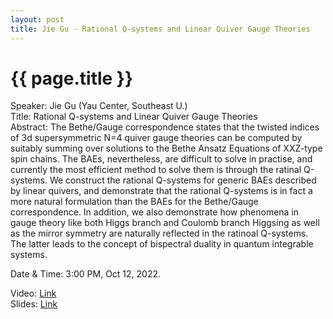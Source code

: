 ```yaml
---
layout: post
title: Jie Gu - Rational Q-systems and Linear Quiver Gauge Theories
---
```


{{ page.title }}
================

Speaker: Jie Gu (Yau Center, Southeast U.)  
Title: Rational Q-systems and Linear Quiver Gauge Theories  
Abstract:  The Bethe/Gauge correspondence states that the twisted indices of 3d supersymmetric N=4 quiver gauge theories can be computed by suitably summing over solutions to the Bethe Ansatz Equations of XXZ-type spin chains.  The BAEs, nevertheless, are difficult to solve in practise, and currently the most efficient method to solve them is through the ratinal Q-systems.  We construct the rational Q-systems for generic BAEs described by linear quivers, and demonstrate that the rational Q-systems is in fact a more natural formulation than the BAEs for the Bethe/Gauge correspondence.  In addition, we also demonstrate how phenomena in gauge theory like both Higgs branch and Coulomb branch Higgsing as well as the mirror symmetry are naturally reflected in the ratinoal Q-systems. The latter leads to the concept of bispectral duality in quantum integrable systems.  

Date & Time: 3:00 PM, Oct 12, 2022.

Video: [Link](https://www.bilibili.com/video/BV1pK411Q7YQ?share_source=copy_web&vd_source=2923cd18e23f9cfd0265ae363e788c67)  
Slides: [Link](http://jointhepth.github.io/files/2022-10-12-Jie-Gu.pdf)
